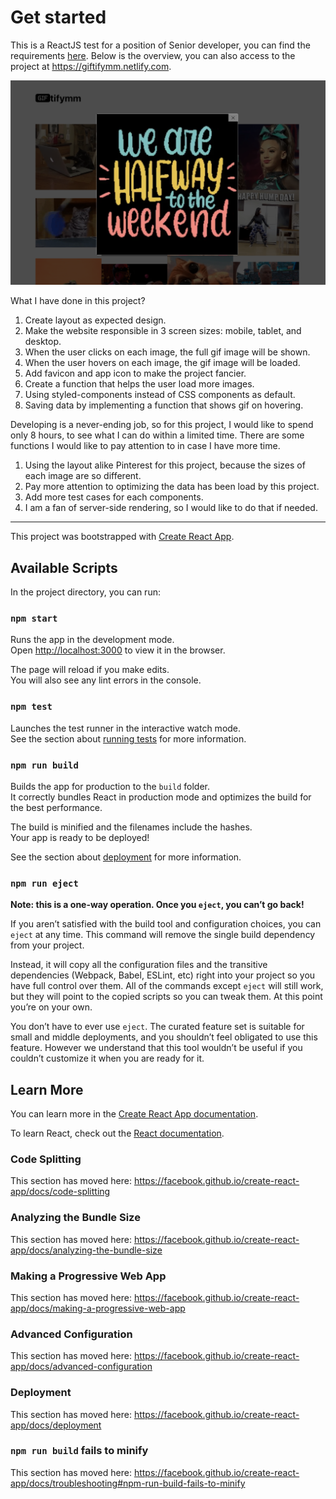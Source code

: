 # Get started

This is a ReactJS test for a position of Senior developer, you can find the requirements [here](/resources/ReactJsTest.pdf). Below is the overview, you can also access to the project at https://giftifymm.netlify.com.

![alt text](/resources/giftifymm.png)

What I have done in this project?

1. Create layout as expected design.
2. Make the website responsible in 3 screen sizes: mobile, tablet, and desktop.
3. When the user clicks on each image, the full gif image will be shown.
4. When the user hovers on each image, the gif image will be loaded.
5. Add favicon and app icon to make the project fancier.
6. Create a function that helps the user load more images.
7. Using styled-components instead of CSS components as default.
8. Saving data by implementing a function that shows gif on hovering.

Developing is a never-ending job, so for this project, I would like to spend only 8 hours, to see what I can do within a limited time. There are some functions I would like to pay attention to in case I have more time.

1. Using the layout alike Pinterest for this project, because the sizes of each image are so different.
2. Pay more attention to optimizing the data has been load by this project.
3. Add more test cases for each components.
4. I am a fan of server-side rendering, so I would like to do that if needed.

---

This project was bootstrapped with [Create React App](https://github.com/facebook/create-react-app).

## Available Scripts

In the project directory, you can run:

### `npm start`

Runs the app in the development mode.<br>
Open [http://localhost:3000](http://localhost:3000) to view it in the browser.

The page will reload if you make edits.<br>
You will also see any lint errors in the console.

### `npm test`

Launches the test runner in the interactive watch mode.<br>
See the section about [running tests](https://facebook.github.io/create-react-app/docs/running-tests) for more information.

### `npm run build`

Builds the app for production to the `build` folder.<br>
It correctly bundles React in production mode and optimizes the build for the best performance.

The build is minified and the filenames include the hashes.<br>
Your app is ready to be deployed!

See the section about [deployment](https://facebook.github.io/create-react-app/docs/deployment) for more information.

### `npm run eject`

**Note: this is a one-way operation. Once you `eject`, you can’t go back!**

If you aren’t satisfied with the build tool and configuration choices, you can `eject` at any time. This command will remove the single build dependency from your project.

Instead, it will copy all the configuration files and the transitive dependencies (Webpack, Babel, ESLint, etc) right into your project so you have full control over them. All of the commands except `eject` will still work, but they will point to the copied scripts so you can tweak them. At this point you’re on your own.

You don’t have to ever use `eject`. The curated feature set is suitable for small and middle deployments, and you shouldn’t feel obligated to use this feature. However we understand that this tool wouldn’t be useful if you couldn’t customize it when you are ready for it.

## Learn More

You can learn more in the [Create React App documentation](https://facebook.github.io/create-react-app/docs/getting-started).

To learn React, check out the [React documentation](https://reactjs.org/).

### Code Splitting

This section has moved here: https://facebook.github.io/create-react-app/docs/code-splitting

### Analyzing the Bundle Size

This section has moved here: https://facebook.github.io/create-react-app/docs/analyzing-the-bundle-size

### Making a Progressive Web App

This section has moved here: https://facebook.github.io/create-react-app/docs/making-a-progressive-web-app

### Advanced Configuration

This section has moved here: https://facebook.github.io/create-react-app/docs/advanced-configuration

### Deployment

This section has moved here: https://facebook.github.io/create-react-app/docs/deployment

### `npm run build` fails to minify

This section has moved here: https://facebook.github.io/create-react-app/docs/troubleshooting#npm-run-build-fails-to-minify
